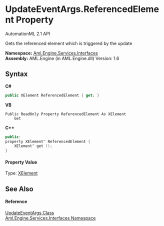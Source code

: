 # UpdateEventArgs.ReferencedElement Property 
AutomationML 2.1 API 

Gets the referenced element which is triggered by the update

**Namespace:**&nbsp;<a href="N_Aml_Engine_Services_Interfaces">Aml.Engine.Services.Interfaces</a><br />**Assembly:**&nbsp;AML.Engine (in AML.Engine.dll) Version: 1.6

## Syntax

**C#**<br />
``` C#
public XElement ReferencedElement { get; }
```

**VB**<br />
``` VB
Public ReadOnly Property ReferencedElement As XElement
	Get
```

**C++**<br />
``` C++
public:
property XElement^ ReferencedElement {
	XElement^ get ();
}
```


#### Property Value
Type: <a href="https://docs.microsoft.com/dotnet/api/system.xml.linq.xelement" target="_parent" rel="noopener noreferrer">XElement</a>

## See Also


#### Reference
<a href="T_Aml_Engine_Services_Interfaces_UpdateEventArgs">UpdateEventArgs Class</a><br /><a href="N_Aml_Engine_Services_Interfaces">Aml.Engine.Services.Interfaces Namespace</a><br />